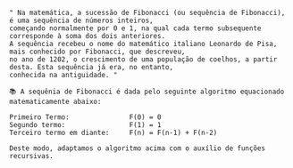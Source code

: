     " Na matemática, a sucessão de Fibonacci (ou sequência de Fibonacci), é uma sequência de números inteiros,
    começando normalmente por 0 e 1, na qual cada termo subsequente corresponde à soma dos dois anteriores.
    A sequência recebeu o nome do matemático italiano Leonardo de Pisa, mais conhecido por Fibonacci, que descreveu,
    no ano de 1202, o crescimento de uma população de coelhos, a partir desta. Esta sequência já era, no entanto,
    conhecida na antiguidade. "

    📚 A sequênia de Fibonacci é dada pelo seguinte algoritmo equacionado matematicamente abaixo:

    Primeiro Termo:               F(0) = 0
    Segundo termo:                F(1) = 1
    Terceiro termo em diante:     F(n) = F(n-1) + F(n-2)

    Deste modo, adaptamos o algoritmo acima com o auxílio de funções recursivas.
